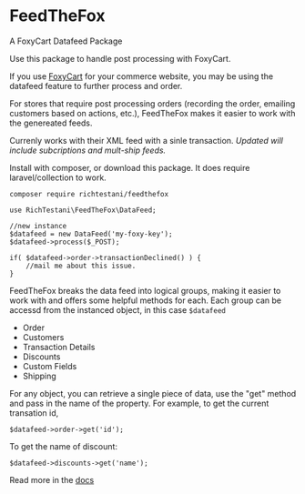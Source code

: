 # FeedTheFox

A FoxyCart Datafeed Package

Use this package to handle post processing with FoxyCart.

If you use [FoxyCart](https://foxy.io) for your commerce website, you may be using the datafeed feature to further process and order.

For stores that require post processing orders (recording the order, emailing customers based on actions, etc.),
FeedTheFox makes it easier to work with the genereated feeds. 

Currenly works with their XML feed with a sinle transaction.
*Updated will include subcriptions and mult-ship feeds.*

Install with composer, or download this package.
It does require laravel/collection to work.

```
composer require richtestani/feedthefox
```

```
use RichTestani\FeedTheFox\DataFeed;

//new instance
$datafeed = new DataFeed('my-foxy-key');
$datafeed->process($_POST);

if( $datafeed->order->transactionDeclined() ) {
    //mail me about this issue.
}

```

FeedTheFox breaks the data feed into logical groups, making it easier to 
work with and offers some helpful methods for each. Each group can be accessd from the instanced object,
in this case `$datafeed`


* Order
* Customers
* Transaction Details
* Discounts
* Custom Fields
* Shipping

For any object, you can retrieve a single piece of data, use the "get" method and pass in the name of the property. 
For example, to get the current transation id,

```
$datafeed->order->get('id');
```

To get the name of discount:

```
$datafeed->discounts->get('name');
```
Read more in the [docs](https://richtestani.github.io/FeedTheFox/)
